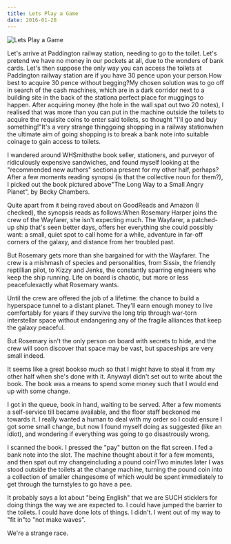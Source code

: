 ```yaml
---
title: Lets Play a Game
date: 2016-01-28
---
```


![Lets Play a Game](https://source.unsplash.com/LuQ2ex5HY3c/1600x900)

Let's arrive at Paddington railway station, needing to go to the toilet. Let's pretend we have no money in our pockets at all, due to the wonders of bank cards. Let's then suppose the only way you can access the toilets at Paddington railway station are if you have 30 pence upon your person.How best to acquire 30 pence without begging?My chosen solution was to go off in search of the cash machines, which are in a dark corridor next to a building site in the back of the stationa perfect place for muggings to happen. After acquiring money (the hole in the wall spat out two 20 notes), I realised that was more than you can put in the machine outside the toilets to acquire the requisite coins to enter said toilets, so thought "I'll go and buy something!"It's a very strange thinggoing shopping in a railway stationwhen the ultimate aim of going shopping is to break a bank note into suitable coinage to gain access to toilets.

I wandered around WHSmithsthe book seller, stationers, and purveyor of ridiculously expensive sandwiches, and found myself looking at the "recommended new authors" sectiona present for my other half, perhaps?After a few moments reading synopsi (is that the collective noun for them?), I picked out the book pictured above"The Long Way to a Small Angry Planet", by Becky Chambers.

Quite apart from it being raved about on GoodReads and Amazon (I checked), the synopsis reads as follows:When Rosemary Harper joins the crew of the Wayfarer, she isn't expecting much. The Wayfarer, a patched-up ship that's seen better days, offers her everything she could possibly want: a small, quiet spot to call home for a while, adventure in far-off corners of the galaxy, and distance from her troubled past.

But Rosemary gets more than she bargained for with the Wayfarer. The crew is a mishmash of species and personalities, from Sissix, the friendly reptillian pilot, to Kizzy and Jenks, the constantly sparring engineers who keep the ship running. Life on board is chaotic, but more or less peacefulexactly what Rosemary wants.

Until the crew are offered the job of a lifetime: the chance to build a hyperspace tunnel to a distant planet. They'll earn enough money to live comfortably for years if they survive the long trip through war-torn interstellar space without endangering any of the fragile alliances that keep the galaxy peaceful.

But Rosemary isn't the only person on board with secrets to hide, and the crew will soon discover that space may be vast, but spaceships are very small indeed.

It seems like a great bookso much so that I might have to steal it from my other half when she's done with it. AnywayI didn't set out to write about the book. The book was a means to spend some money such that I would end up with some change.

I got in the queue, book in hand, waiting to be served. After a few moments a self-service till became available, and the floor staff beckoned me towards it. I really wanted a human to deal with my order so I could ensure I got some small change, but now I found myself doing as suggested (like an idiot), and wondering if everything was going to go disastrously wrong.

I scanned the book. I pressed the "pay" button on the flat screen. I fed a bank note into the slot. The machine thought about it for a few moments, and then spat out my changeincluding a pound coin!Two minutes later I was stood outside the toilets at the change machine, turning the pound coin into a collection of smaller changesome of which would be spent immediately to get through the turnstyles to go have a pee.

It probably says a lot about "being English" that we are SUCH sticklers for doing things the way we are expected to. I could have jumped the barrier to the toilets. I could have done lots of things. I didn't. I went out of my way to "fit in"to "not make waves".

We're a strange race.